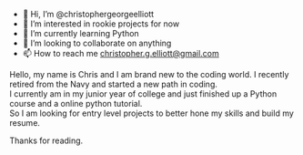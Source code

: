 - 👋 Hi, I’m @christophergeorgeelliott
- 👀 I’m interested in rookie projects for now
- 🌱 I’m currently learning Python
- 💞️ I’m looking to collaborate on anything
- 📫 How to reach me christopher.g.elliott@gmail.com

Hello, my name is Chris and I am brand new to the coding world.  I recently retired from the Navy and started a new path in coding.\
I currently am in my junior year of college and just finished up a Python course and a online python tutorial.\
So I am looking for entry level projects to better hone my skills and build my resume.

Thanks for reading.

<!---
 
--->
